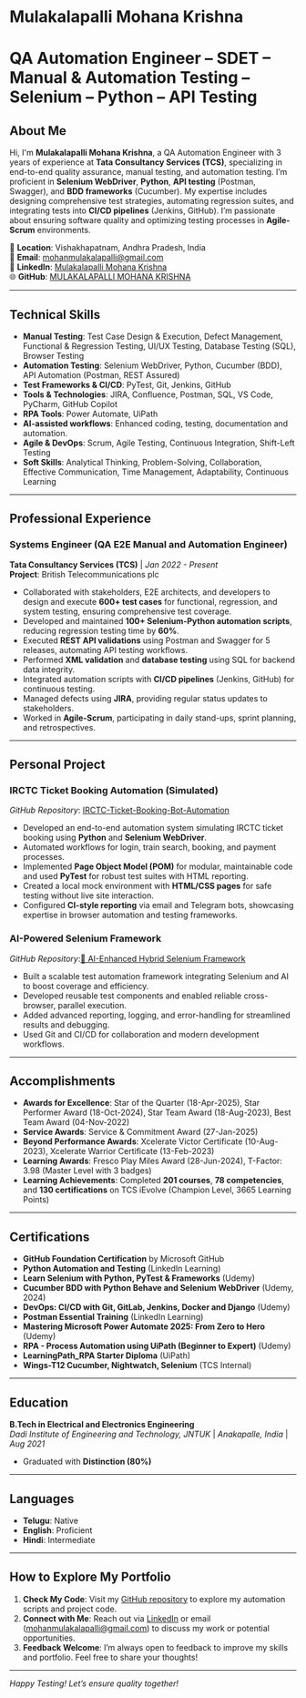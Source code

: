# Mulakalapalli Mohana Krishna
# QA Automation Engineer – SDET – Manual & Automation Testing – Selenium – Python – API Testing

## About Me
Hi, I'm **Mulakalapalli Mohana Krishna**, a QA Automation Engineer with 3 years of experience at **Tata Consultancy Services (TCS)**, specializing in end-to-end quality assurance, manual testing, and automation testing. I’m proficient in **Selenium WebDriver**, **Python**, **API testing** (Postman, Swagger), and **BDD frameworks** (Cucumber). My expertise includes designing comprehensive test strategies, automating regression suites, and integrating tests into **CI/CD pipelines** (Jenkins, GitHub). I’m passionate about ensuring software quality and optimizing testing processes in **Agile-Scrum** environments.

📍 **Location**: Vishakhapatnam, Andhra Pradesh, India  
📧 **Email**: mohanmulakalapalli@gmail.com  
🔗 **LinkedIn**: [Mulakalapalli Mohana Krishna](https://www.linkedin.com/in/mohanakrishna-mulakalapalli)  
🌐 **GitHub**: [MULAKALAPALLI MOHANA KRISHNA ](https://github.com/mohanmulakalapalli)

---

## Technical Skills
- **Manual Testing**: Test Case Design & Execution, Defect Management, Functional & Regression Testing, UI/UX Testing, Database Testing (SQL), Browser Testing
- **Automation Testing**: Selenium WebDriver, Python, Cucumber (BDD), API Automation (Postman, REST Assured)
- **Test Frameworks & CI/CD**: PyTest, Git, Jenkins, GitHub
- **Tools & Technologies**: JIRA, Confluence, Postman, SQL, VS Code, PyCharm, GitHub Copilot
- **RPA Tools**: Power Automate, UiPath
- **AI-assisted workflows**: Enhanced coding, testing, documentation and automation. 
- **Agile & DevOps**: Scrum, Agile Testing, Continuous Integration, Shift-Left Testing
- **Soft Skills**: Analytical Thinking, Problem-Solving, Collaboration, Effective Communication, Time Management, Adaptability, Continuous Learning

---

## Professional Experience
### Systems Engineer (QA E2E Manual and Automation Engineer)  
**Tata Consultancy Services (TCS)** | *Jan 2022 - Present*  
**Project**: British Telecommunications plc  
- Collaborated with stakeholders, E2E architects, and developers to design and execute **600+ test cases** for functional, regression, and system testing, ensuring comprehensive test coverage.
- Developed and maintained **100+ Selenium-Python automation scripts**, reducing regression testing time by **60%**.
- Executed **REST API validations** using Postman and Swagger for 5 releases, automating API testing workflows.
- Performed **XML validation** and **database testing** using SQL for backend data integrity.
- Integrated automation scripts with **CI/CD pipelines** (Jenkins, GitHub) for continuous testing.
- Managed defects using **JIRA**, providing regular status updates to stakeholders.
- Worked in **Agile-Scrum**, participating in daily stand-ups, sprint planning, and retrospectives.

---

## Personal Project
### IRCTC Ticket Booking Automation (Simulated)  
*GitHub Repository*: [IRCTC-Ticket-Booking-Bot-Automation](https://github.com/mohanmulakalapalli/IRCTC-Ticket-Booking-Bot-Automation)  
- Developed an end-to-end automation system simulating IRCTC ticket booking using **Python** and **Selenium WebDriver**.
- Automated workflows for login, train search, booking, and payment processes.
- Implemented **Page Object Model (POM)** for modular, maintainable code and used **PyTest** for robust test suites with HTML reporting.
- Created a local mock environment with **HTML/CSS pages** for safe testing without live site interaction.
- Configured **CI-style reporting** via email and Telegram bots, showcasing expertise in browser automation and testing frameworks.

### AI-Powered Selenium Framework
*GitHub Repository*:[🤖 AI-Enhanced Hybrid Selenium Framework](https://github.com/mohanmulakalapalli/ai-powered-selenium-framework)

- Built a scalable test automation framework integrating Selenium and AI to boost coverage and efficiency.
- Developed reusable test components and enabled reliable cross-browser, parallel execution.
- Added advanced reporting, logging, and error-handling for streamlined results and debugging.
- Used Git and CI/CD for collaboration and modern development workflows.

---

## Accomplishments
- **Awards for Excellence**: Star of the Quarter (18-Apr-2025), Star Performer Award (18-Oct-2024), Star Team Award (18-Aug-2023), Best Team Award (04-Nov-2022)
- **Service Awards**: Service & Commitment Award (27-Jan-2025)
- **Beyond Performance Awards**: Xcelerate Victor Certificate (10-Aug-2023), Xcelerate Warrior Certificate (13-Feb-2023)
- **Learning Awards**: Fresco Play Miles Award (28-Jun-2024), T-Factor: 3.98 (Master Level with 3 badges)
- **Learning Achievements**: Completed **201 courses**, **78 competencies**, and **130 certifications** on TCS iEvolve (Champion Level, 3665 Learning Points)

---

## Certifications
- **GitHub Foundation Certification** by Microsoft GitHub
- **Python Automation and Testing** (LinkedIn Learning)
- **Learn Selenium with Python, PyTest & Frameworks** (Udemy)
- **Cucumber BDD with Python Behave and Selenium WebDriver** (Udemy, 2024)
- **DevOps: CI/CD with Git, GitLab, Jenkins, Docker and Django** (Udemy)
- **Postman Essential Training** (LinkedIn Learning)
- **Mastering Microsoft Power Automate 2025: From Zero to Hero** (Udemy)
- **RPA - Process Automation using UiPath (Beginner to Expert)** (Udemy)
- **LearningPath_RPA Starter Diploma** (UiPath)
- **Wings-T12 Cucumber, Nightwatch, Selenium** (TCS Internal)

---

## Education
**B.Tech in Electrical and Electronics Engineering**  
*Dadi Institute of Engineering and Technology, JNTUK* | *Anakapalle, India* | *Aug 2021*  
- Graduated with **Distinction (80%)**

---

## Languages
- **Telugu**: Native
- **English**: Proficient
- **Hindi**: Intermediate

---

## How to Explore My Portfolio
1. **Check My Code**: Visit my [GitHub repository](https://github.com/mohanmulakalapalli) to explore my automation scripts and project code.
2. **Connect with Me**: Reach out via [LinkedIn](https://www.linkedin.com/in/mohanakrishna-mulakalapalli) or email (mohanmulakalapalli@gmail.com) to discuss my work or potential opportunities.
3. **Feedback Welcome**: I’m always open to feedback to improve my skills and portfolio. Feel free to share your thoughts!

---

*Happy Testing! Let’s ensure quality together!*
